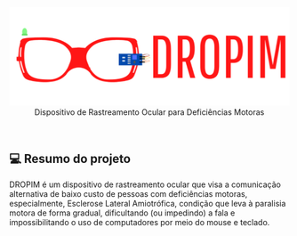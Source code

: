 <p align="center">
  <img src="./etc/DROPIMp.png" /><br/>
  Dispositivo de Rastreamento Ocular para Deficiências Motoras
</p>

<br/>

## :computer: Resumo do projeto

DROPIM é um dispositivo de rastreamento ocular que visa a comunicação alternativa de baixo custo de pessoas com deficiências motoras, especialmente, Esclerose Lateral Amiotrófica, condição que leva à paralisia motora de forma gradual, dificultando (ou impedindo) a fala e impossibilitando o uso de computadores por meio do mouse e teclado. 

